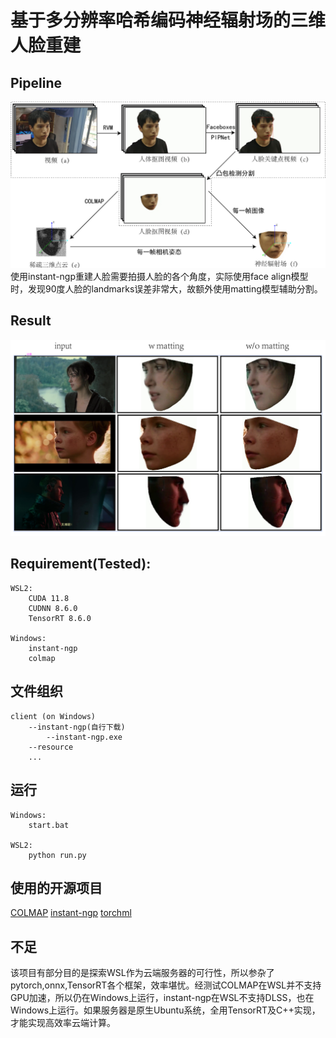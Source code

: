 # 基于多分辨率哈希编码神经辐射场的三维人脸重建

## Pipeline
![image](https://github.com/djlbet123/face-reconstruction-with-ngp/blob/master/img/pipeline.jpg)
使用instant-ngp重建人脸需要拍摄人脸的各个角度，实际使用face align模型时，发现90度人脸的landmarks误差非常大，故额外使用matting模型辅助分割。

## Result
![image](https://github.com/djlbet123/face-reconstruction-with-ngp/blob/master/img/result.jpg)

## Requirement(Tested):
    WSL2:
        CUDA 11.8
        CUDNN 8.6.0
        TensorRT 8.6.0
    
    Windows:
        instant-ngp
        colmap

    
## 文件组织
    client (on Windows)
        --instant-ngp(自行下载)
            --instant-ngp.exe
        --resource
        ...

## 运行
    Windows:
        start.bat
    
    WSL2:
        python run.py

## 使用的开源项目
[COLMAP](https://github.com/colmap/colmap)
[instant-ngp](https://github.com/NVlabs/instant-ngp)
[torchml](https://github.com/DefTruth/torchlm)

## 不足
该项目有部分目的是探索WSL作为云端服务器的可行性，所以参杂了pytorch,onnx,TensorRT各个框架，效率堪忧。经测试COLMAP在WSL并不支持GPU加速，所以仍在Windows上运行，instant-ngp在WSL不支持DLSS，也在Windows上运行。如果服务器是原生Ubuntu系统，全用TensorRT及C++实现，才能实现高效率云端计算。